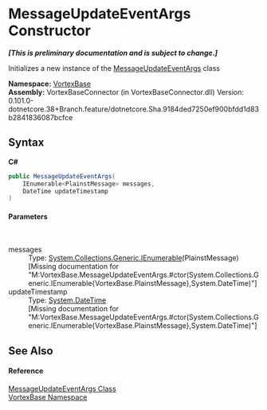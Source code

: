 # MessageUpdateEventArgs Constructor 
 _**\[This is preliminary documentation and is subject to change.\]**_

Initializes a new instance of the <a href="T_VortexBase_MessageUpdateEventArgs.md">MessageUpdateEventArgs</a> class

**Namespace:**&nbsp;<a href="N_VortexBase.md">VortexBase</a><br />**Assembly:**&nbsp;VortexBaseConnector (in VortexBaseConnector.dll) Version: 0.101.0-dotnetcore.38+Branch.feature/dotnetcore.Sha.9184ded7250ef900bfdd1d83b2841836087bcfce

## Syntax

**C#**<br />
``` C#
public MessageUpdateEventArgs(
	IEnumerable<PlainstMessage> messages,
	DateTime updateTimestamp
)
```


#### Parameters
&nbsp;<dl><dt>messages</dt><dd>Type: <a href="https://docs.microsoft.com/dotnet/api/system.collections.generic.ienumerable-1" target="_blank">System.Collections.Generic.IEnumerable</a>(PlainstMessage)<br />\[Missing <param name="messages"/> documentation for "M:VortexBase.MessageUpdateEventArgs.#ctor(System.Collections.Generic.IEnumerable{VortexBase.PlainstMessage},System.DateTime)"\]</dd><dt>updateTimestamp</dt><dd>Type: <a href="https://docs.microsoft.com/dotnet/api/system.datetime" target="_blank">System.DateTime</a><br />\[Missing <param name="updateTimestamp"/> documentation for "M:VortexBase.MessageUpdateEventArgs.#ctor(System.Collections.Generic.IEnumerable{VortexBase.PlainstMessage},System.DateTime)"\]</dd></dl>

## See Also


#### Reference
<a href="T_VortexBase_MessageUpdateEventArgs.md">MessageUpdateEventArgs Class</a><br /><a href="N_VortexBase.md">VortexBase Namespace</a><br />